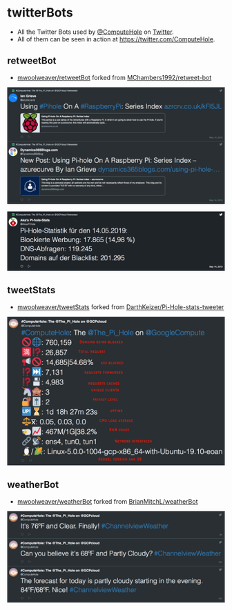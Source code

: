 # twitterBots

  * All the Twitter Bots used by [@ComputeHole](https://twitter.com/ComputeHole) on [Twitter](https://twitter.com/). 
  * All of them can be seen in action at https://twitter.com/ComputeHole. 

## retweetBot 

  * [mwoolweaver/retweetBot](https://github.com/mwoolweaver/retweetBot) forked from [MChambers1992/retweet-bot](https://github.com/MChambers1992/retweet-bot)
  
  ![exampleRetweet](docs/exampleRetweet0.png)
  
  ![exampleRetweet](docs/exampleRetweet1.png)
  
## tweetStats

  * [mwoolweaver/tweetStats](https://github.com/mwoolweaver/tweetStats) forked from [DarthKeizer/Pi-Hole-stats-tweeter](https://github.com/DarthKeizer/Pi-Hole-stats-tweeter)
  
  ![exampleStats](docs/exampleStats.png)
  
## weatherBot

  * [mwoolweaver/weatherBot](https://github.com/mwoolweaver/weatherBot) forked from [BrianMitchL/weatherBot](https://github.com/BrianMitchL/weatherBot)
  
  ![exampleWeather](docs/exampleWeather.png)

